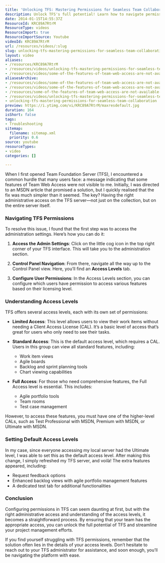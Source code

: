 ```yaml
---
title: 'Unlocking TFS: Mastering Permissions for Seamless Team Collaboration'
description: Unlock TFS's full potential! Learn how to navigate permissions and access levels to enhance your project management experience effortlessly.
date: 2014-01-15T14:55:37Z
ResourceId: KRC89A7RtrM
ResourceType: videos
ResourceImport: true
ResourceImportSource: Youtube
videoId: KRC89A7RtrM
url: /resources/videos/:slug
slug: unlocking-tfs-mastering-permissions-for-seamless-team-collaboration
layout: video
aliases:
- /resources/KRC89A7RtrM
- /resources/videos/unlocking-tfs-mastering-permissions-for-seamless-team-collaboration
- /resources/videos/some-of-the-features-of-team-web-access-are-not-available-to-you-in-tfs-2013
aliasesArchive:
- /resources/videos/some-of-the-features-of-team-web-access-are-not-available-to-you-in-tfs-
- /resources/videos/some-of-the-features-of-team-web-access-are-not-available-to-you-in-tfs-2013
- /resources/some-of-the-features-of-team-web-access-are-not-available-to-you-in-tfs-2013
- /resources/videos/unlocking-tfs-mastering-permissions-for-seamless-team-collaboration
- unlocking-tfs-mastering-permissions-for-seamless-team-collaboration
preview: https://i.ytimg.com/vi/KRC89A7RtrM/maxresdefault.jpg
duration: 164
isShort: false
tags:
- Troubleshooting
sitemap:
  filename: sitemap.xml
  priority: 0.6
source: youtube
resourceTypes:
- video
categories: []

---
```

When I first opened Team Foundation Server (TFS), I encountered a common hurdle that many users face: a message indicating that some features of Team Web Access were not visible to me. Initially, I was directed to an MSDN article that promised a solution, but I quickly realised that the fix was much simpler than it seemed. The key? Having the right administrative access on the TFS server—not just on the collection, but on the entire server itself.

### Navigating TFS Permissions

To resolve this issue, I found that the first step was to access the administration settings. Here’s how you can do it:

1. **Access the Admin Settings**: Click on the little cog icon in the top right corner of your TFS interface. This will take you to the administration section.
   
2. **Control Panel Navigation**: From there, navigate all the way up to the Control Panel view. Here, you’ll find an **Access Levels** tab.

3. **Configure User Permissions**: In the Access Levels section, you can configure which users have permission to access various features based on their licensing level.

### Understanding Access Levels

TFS offers several access levels, each with its own set of permissions:

- **Limited Access**: This level allows users to view their work items without needing a Client Access License (CAL). It’s a basic level of access that’s great for users who only need to see their tasks.

- **Standard Access**: This is the default access level, which requires a CAL. Users in this group can view all standard features, including:
  - Work item views
  - Agile boards
  - Backlog and sprint planning tools
  - Chart viewing capabilities

- **Full Access**: For those who need comprehensive features, the Full Access level is essential. This includes:
  - Agile portfolio tools
  - Team rooms
  - Test case management

However, to access these features, you must have one of the higher-level CALs, such as Test Professional with MSDN, Premium with MSDN, or Ultimate with MSDN.

### Setting Default Access Levels

In my case, since everyone accessing my local server had the Ultimate level, I was able to set this as the default access level. After making this change, I simply refreshed my TFS server, and voilà! The extra features appeared, including:

- Request feedback options
- Enhanced backlog views with agile portfolio management features
- A dedicated test tab for additional functionalities

### Conclusion

Configuring permissions in TFS can seem daunting at first, but with the right administrative access and understanding of the access levels, it becomes a straightforward process. By ensuring that your team has the appropriate access, you can unlock the full potential of TFS and streamline your project management efforts.

If you find yourself struggling with TFS permissions, remember that the solution often lies in the details of your access levels. Don’t hesitate to reach out to your TFS administrator for assistance, and soon enough, you’ll be navigating the platform with ease.
